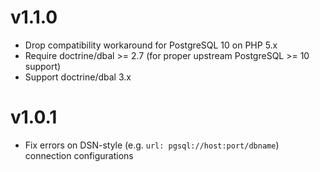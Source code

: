 # v1.1.0
* Drop compatibility workaround for PostgreSQL 10 on PHP 5.x
* Require doctrine/dbal >= 2.7 (for proper upstream PostgreSQL >= 10 support)
* Support doctrine/dbal 3.x

# v1.0.1
* Fix errors on DSN-style (e.g. `url: pgsql://host:port/dbname`) connection configurations
